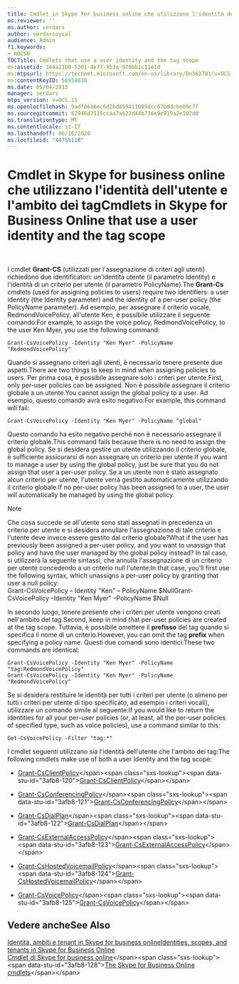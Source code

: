 ```yaml
---
title: Cmdlet in Skype for business online che utilizzano l'identità dell'utente e l'ambito dei tag
ms.reviewer: ''
ms.author: serdars
author: serdarsoysal
audience: Admin
f1.keywords:
- NOCSH
TOCTitle: Cmdlets that use a user identity and the tag scope
ms:assetid: 344a21b0-5301-4e77-853a-970bb1c11e1d
ms:mtpsurl: https://technet.microsoft.com/en-us/library/Dn362781(v=OCS.15)
ms:contentKeyID: 56558838
ms.date: 05/04/2015
manager: serdars
mtps_version: v=OCS.15
ms.openlocfilehash: 9adf86a6ec6d2bd859411005dcc67b0dcbe09c7f
ms.sourcegitcommit: 62946d7515ccaa7a622d44b736e9e919a2e102d0
ms.translationtype: MT
ms.contentlocale: it-IT
ms.lasthandoff: 06/16/2020
ms.locfileid: "44755118"
---
```

# <a name="cmdlets-in-skype-for-business-online-that-use-a-user-identity-and-the-tag-scope"></a><span data-ttu-id="3afb8-102">Cmdlet in Skype for business online che utilizzano l'identità dell'utente e l'ambito dei tag</span><span class="sxs-lookup"><span data-stu-id="3afb8-102">Cmdlets in Skype for Business Online that use a user identity and the tag scope</span></span>

 


<span data-ttu-id="3afb8-103">I cmdlet **Grant-CS** (utilizzati per l'assegnazione di criteri agli utenti) richiedono due identificatori: un'identità utente (il parametro Identity) e l'identità di un criterio per utente (il parametro PolicyName).</span><span class="sxs-lookup"><span data-stu-id="3afb8-103">The **Grant-Cs** cmdlets (used for assigning policies to users) require two identifiers: a user identity (the Identity parameter) and the identity of a per-user policy (the PolicyName parameter).</span></span> <span data-ttu-id="3afb8-104">Ad esempio, per assegnare il criterio vocale, RedmondVoicePolicy, all'utente Ken, è possibile utilizzare il seguente comando:</span><span class="sxs-lookup"><span data-stu-id="3afb8-104">For example, to assign the voice policy, RedmondVoicePolicy, to the user Ken Myer, you use the following command:</span></span>

    Grant-CsVoicePolicy -Identity "Ken Myer" -PolicyName "RedmondVoicePolicy"

<span data-ttu-id="3afb8-105">Quando si assegnano criteri agli utenti, è necessario tenere presente due aspetti.</span><span class="sxs-lookup"><span data-stu-id="3afb8-105">There are two things to keep in mind when assigning policies to users.</span></span> <span data-ttu-id="3afb8-106">Per prima cosa, è possibile assegnare solo i criteri per utente.</span><span class="sxs-lookup"><span data-stu-id="3afb8-106">First, only per-user policies can be assigned.</span></span> <span data-ttu-id="3afb8-107">Non è possibile assegnare il criterio globale a un utente.</span><span class="sxs-lookup"><span data-stu-id="3afb8-107">You cannot assign the global policy to a user.</span></span> <span data-ttu-id="3afb8-108">Ad esempio, questo comando avrà esito negativo:</span><span class="sxs-lookup"><span data-stu-id="3afb8-108">For example, this command will fail:</span></span>

    Grant-CsVoicePolicy -Identity "Ken Myer" -PolicyName "global"

<span data-ttu-id="3afb8-109">Questo comando ha esito negativo perché non è necessario assegnare il criterio globale.</span><span class="sxs-lookup"><span data-stu-id="3afb8-109">This command fails because there is no need to assign the global policy.</span></span> <span data-ttu-id="3afb8-110">Se si desidera gestire un utente utilizzando il criterio globale, è sufficiente assicurarsi di non assegnare un criterio per utente.</span><span class="sxs-lookup"><span data-stu-id="3afb8-110">If you want to manage a user by using the global policy, just be sure that you do not assign that user a per-user policy.</span></span> <span data-ttu-id="3afb8-111">Se a un utente non è stato assegnato alcun criterio per utente, l'utente verrà gestito automaticamente utilizzando il criterio globale.</span><span class="sxs-lookup"><span data-stu-id="3afb8-111">If no per-user policy has been assigned to a user, the user will automatically be managed by using the global policy.</span></span>


> [!NOTE]  
> <span data-ttu-id="3afb8-112">Che cosa succede se all'utente sono stati assegnati in precedenza un criterio per utente e si desidera annullare l'assegnazione di tale criterio e l'utente deve invece essere gestito dal criterio globale?</span><span class="sxs-lookup"><span data-stu-id="3afb8-112">What if the user has previously been assigned a per-user policy, and you want to unassign that policy and have the user managed by the global policy instead?</span></span> <span data-ttu-id="3afb8-113">In tal caso, si utilizzerà la seguente sintassi, che annulla l'assegnazione di un criterio per utente concedendo a un criterio null l'utente:</span><span class="sxs-lookup"><span data-stu-id="3afb8-113">In that case, you’ll first use the following syntax, which unassigns a per-user policy by granting that user a null policy:</span></span><BR><span data-ttu-id="3afb8-114">Grant-CsVoicePolicy – Identity "Ken" – PolicyName $Null</span><span class="sxs-lookup"><span data-stu-id="3afb8-114">Grant-CsVoicePolicy –Identity "Ken Myer" –PolicyName $Null</span></span>



<span data-ttu-id="3afb8-115">In secondo luogo, tenere presente che i criteri per utente vengono creati nell'ambito dei tag.</span><span class="sxs-lookup"><span data-stu-id="3afb8-115">Second, keep in mind that per-user policies are created at the tag scope.</span></span> <span data-ttu-id="3afb8-116">Tuttavia, è possibile omettere il **prefisso** del tag quando si specifica il nome di un criterio.</span><span class="sxs-lookup"><span data-stu-id="3afb8-116">However, you can omit the tag **prefix** when specifying a policy name.</span></span> <span data-ttu-id="3afb8-117">Questi due comandi sono identici:</span><span class="sxs-lookup"><span data-stu-id="3afb8-117">These two commands are identical:</span></span>

    Grant-CsVoicePolicy -Identity "Ken Myer" -PolicyName "tag:RedmondVoicePolicy"
    Grant-CsVoicePolicy -Identity "Ken Myer" -PolicyName "RedmondVoicePolicy"

<span data-ttu-id="3afb8-118">Se si desidera restituire le identità per tutti i criteri per utente (o almeno per tutti i criteri per utente di tipo specificato, ad esempio i criteri vocali), utilizzare un comando simile al seguente:</span><span class="sxs-lookup"><span data-stu-id="3afb8-118">If you would like to return the identities for all your per-user policies (or, at least, all the per-user policies of specified type, such as voice policies), use a command similar to this:</span></span>

    Get-CsVoicePolicy -Filter "tag:*"

<span data-ttu-id="3afb8-119">I cmdlet seguenti utilizzano sia l'identità dell'utente che l'ambito dei tag:</span><span class="sxs-lookup"><span data-stu-id="3afb8-119">The following cmdlets make use of both a user Identity and the tag scope:</span></span>

  - <span data-ttu-id="3afb8-120">[Grant-CsClientPolicy](https://technet.microsoft.com/library/gg412942\(v=ocs.15\))</span><span class="sxs-lookup"><span data-stu-id="3afb8-120">[Grant-CsClientPolicy](https://technet.microsoft.com/library/gg412942\(v=ocs.15\))</span></span>

  - <span data-ttu-id="3afb8-121">[Grant-CsConferencingPolicy](https://technet.microsoft.com/library/gg425937\(v=ocs.15\))</span><span class="sxs-lookup"><span data-stu-id="3afb8-121">[Grant-CsConferencingPolicy](https://technet.microsoft.com/library/gg425937\(v=ocs.15\))</span></span>

  - <span data-ttu-id="3afb8-122">[Grant-CsDialPlan](https://technet.microsoft.com/library/gg398547\(v=ocs.15\))</span><span class="sxs-lookup"><span data-stu-id="3afb8-122">[Grant-CsDialPlan](https://technet.microsoft.com/library/gg398547\(v=ocs.15\))</span></span>

  - <span data-ttu-id="3afb8-123">[Grant-CsExternalAccessPolicy](https://technet.microsoft.com/library/gg425942\(v=ocs.15\))</span><span class="sxs-lookup"><span data-stu-id="3afb8-123">[Grant-CsExternalAccessPolicy](https://technet.microsoft.com/library/gg425942\(v=ocs.15\))</span></span>

  - <span data-ttu-id="3afb8-124">[Grant-CsHostedVoicemailPolicy](https://technet.microsoft.com/library/gg412829\(v=ocs.15\))</span><span class="sxs-lookup"><span data-stu-id="3afb8-124">[Grant-CsHostedVoicemailPolicy](https://technet.microsoft.com/library/gg412829\(v=ocs.15\))</span></span>

  - <span data-ttu-id="3afb8-125">[Grant-CsVoicePolicy](https://technet.microsoft.com/library/gg398828\(v=ocs.15\))</span><span class="sxs-lookup"><span data-stu-id="3afb8-125">[Grant-CsVoicePolicy](https://technet.microsoft.com/library/gg398828\(v=ocs.15\))</span></span>

## <a name="see-also"></a><span data-ttu-id="3afb8-126">Vedere anche</span><span class="sxs-lookup"><span data-stu-id="3afb8-126">See Also</span></span>


[<span data-ttu-id="3afb8-127">Identità, ambiti e tenant in Skype for business online</span><span class="sxs-lookup"><span data-stu-id="3afb8-127">Identities, scopes, and tenants in Skype for Business Online</span></span>](identities-scopes-and-tenants-in-skype-for-business-online.md)  
<span data-ttu-id="3afb8-128">[Cmdlet di Skype for business online](https://technet.microsoft.com/library/dn362817\(v=ocs.15\))</span><span class="sxs-lookup"><span data-stu-id="3afb8-128">[The Skype for Business Online cmdlets](https://technet.microsoft.com/library/dn362817\(v=ocs.15\))</span></span>

